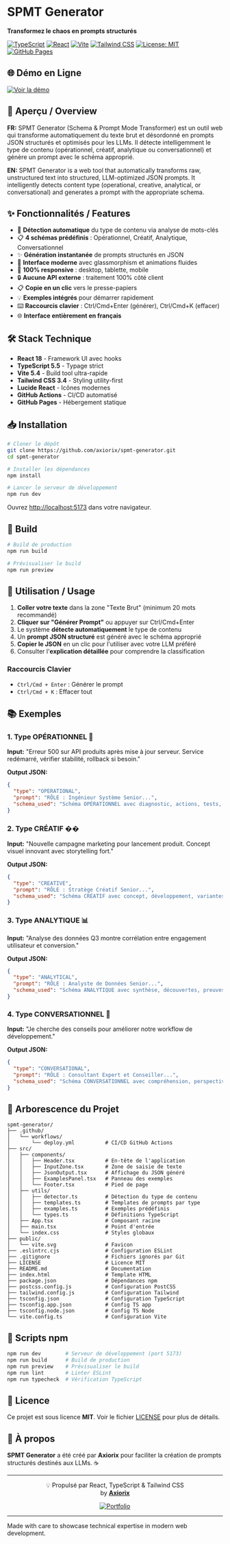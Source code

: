 # SPMT Generator

**Transformez le chaos en prompts structurés**

[![TypeScript](https://img.shields.io/badge/TypeScript-5.5-blue.svg)](https://www.typescriptlang.org/)
[![React](https://img.shields.io/badge/React-18.3-61dafb.svg)](https://reactjs.org/)
[![Vite](https://img.shields.io/badge/Vite-5.4-646cff.svg)](https://vitejs.dev/)
[![Tailwind CSS](https://img.shields.io/badge/Tailwind-3.4-38bdf8.svg)](https://tailwindcss.com/)
[![License: MIT](https://img.shields.io/badge/License-MIT-yellow.svg)](https://opensource.org/licenses/MIT)
[![GitHub Pages](https://img.shields.io/badge/demo-live-success.svg)](https://axiorix.github.io/spmt-generator/)

## 🌐 Démo en Ligne

[![Voir la démo](https://img.shields.io/badge/VOIR_LA_DÉMO-Live-00D9FF?style=for-the-badge&logo=vercel&logoColor=white)](https://build-service-intern-account-01.github.io/SPMT-Generator/)

## 📖 Aperçu / Overview

**FR:** SPMT Generator (Schema & Prompt Mode Transformer) est un outil web qui transforme automatiquement du texte brut et désordonné en prompts JSON structurés et optimisés pour les LLMs. Il détecte intelligemment le type de contenu (opérationnel, créatif, analytique ou conversationnel) et génère un prompt avec le schéma approprié.

**EN:** SPMT Generator is a web tool that automatically transforms raw, unstructured text into structured, LLM-optimized JSON prompts. It intelligently detects content type (operational, creative, analytical, or conversational) and generates a prompt with the appropriate schema.

## ✨ Fonctionnalités / Features

- 🧠 **Détection automatique** du type de contenu via analyse de mots-clés
- 📋 **4 schémas prédéfinis** : Opérationnel, Créatif, Analytique, Conversationnel
- ✨ **Génération instantanée** de prompts structurés en JSON
- 🎨 **Interface moderne** avec glassmorphism et animations fluides
- 📱 **100% responsive** : desktop, tablette, mobile
- 🔒 **Aucune API externe** : traitement 100% côté client
- 📋 **Copie en un clic** vers le presse-papiers
- 💡 **Exemples intégrés** pour démarrer rapidement
- ⌨️ **Raccourcis clavier** : Ctrl/Cmd+Enter (générer), Ctrl/Cmd+K (effacer)
- 🌐 **Interface entièrement en français**

## 🛠️ Stack Technique

- **React 18** - Framework UI avec hooks
- **TypeScript 5.5** - Typage strict
- **Vite 5.4** - Build tool ultra-rapide
- **Tailwind CSS 3.4** - Styling utility-first
- **Lucide React** - Icônes modernes
- **GitHub Actions** - CI/CD automatisé
- **GitHub Pages** - Hébergement statique

## 📥 Installation

```bash
# Cloner le dépôt
git clone https://github.com/axiorix/spmt-generator.git
cd spmt-generator

# Installer les dépendances
npm install

# Lancer le serveur de développement
npm run dev
```

Ouvrez [http://localhost:5173](http://localhost:5173) dans votre navigateur.

## 🚀 Build

```bash
# Build de production
npm run build

# Prévisualiser le build
npm run preview
```

## 📖 Utilisation / Usage

1. **Coller votre texte** dans la zone "Texte Brut" (minimum 20 mots recommandé)
2. **Cliquer sur "Générer Prompt"** ou appuyer sur Ctrl/Cmd+Enter
3. Le système **détecte automatiquement** le type de contenu
4. Un **prompt JSON structuré** est généré avec le schéma approprié
5. **Copier le JSON** en un clic pour l'utiliser avec votre LLM préféré
6. Consulter l'**explication détaillée** pour comprendre la classification

### Raccourcis Clavier

- `Ctrl/Cmd + Enter` : Générer le prompt
- `Ctrl/Cmd + K` : Effacer tout

## 📚 Exemples

### 1. Type OPÉRATIONNEL 🔧

**Input:** "Erreur 500 sur API produits après mise à jour serveur. Service redémarré, vérifier stabilité, rollback si besoin."

**Output JSON:**
```json
{
  "type": "OPERATIONAL",
  "prompt": "RÔLE : Ingénieur Système Senior...",
  "schema_used": "Schéma OPÉRATIONNEL avec diagnostic, actions, tests, rollback"
}
```

### 2. Type CRÉATIF ��

**Input:** "Nouvelle campagne marketing pour lancement produit. Concept visuel innovant avec storytelling fort."

**Output JSON:**
```json
{
  "type": "CREATIVE",
  "prompt": "RÔLE : Stratège Créatif Senior...",
  "schema_used": "Schéma CRÉATIF avec concept, développement, variantes"
}
```

### 3. Type ANALYTIQUE 📊

**Input:** "Analyse des données Q3 montre corrélation entre engagement utilisateur et conversion."

**Output JSON:**
```json
{
  "type": "ANALYTICAL",
  "prompt": "RÔLE : Analyste de Données Senior...",
  "schema_used": "Schéma ANALYTIQUE avec synthèse, découvertes, preuves"
}
```

### 4. Type CONVERSATIONNEL 💬

**Input:** "Je cherche des conseils pour améliorer notre workflow de développement."

**Output JSON:**
```json
{
  "type": "CONVERSATIONAL",
  "prompt": "RÔLE : Consultant Expert et Conseiller...",
  "schema_used": "Schéma CONVERSATIONNEL avec compréhension, perspectives, recommandations"
}
```

## 📂 Arborescence du Projet

```
spmt-generator/
├── .github/
│   └── workflows/
│       └── deploy.yml          # CI/CD GitHub Actions
├── src/
│   ├── components/
│   │   ├── Header.tsx          # En-tête de l'application
│   │   ├── InputZone.tsx       # Zone de saisie de texte
│   │   ├── JsonOutput.tsx      # Affichage du JSON généré
│   │   ├── ExamplesPanel.tsx   # Panneau des exemples
│   │   └── Footer.tsx          # Pied de page
│   ├── utils/
│   │   ├── detector.ts         # Détection du type de contenu
│   │   ├── templates.ts        # Templates de prompts par type
│   │   ├── examples.ts         # Exemples prédéfinis
│   │   └── types.ts            # Définitions TypeScript
│   ├── App.tsx                 # Composant racine
│   ├── main.tsx                # Point d'entrée
│   └── index.css               # Styles globaux
├── public/
│   └── vite.svg                # Favicon
├── .eslintrc.cjs               # Configuration ESLint
├── .gitignore                  # Fichiers ignorés par Git
├── LICENSE                     # Licence MIT
├── README.md                   # Documentation
├── index.html                  # Template HTML
├── package.json                # Dépendances npm
├── postcss.config.js           # Configuration PostCSS
├── tailwind.config.js          # Configuration Tailwind
├── tsconfig.json               # Configuration TypeScript
├── tsconfig.app.json           # Config TS app
├── tsconfig.node.json          # Config TS Node
└── vite.config.ts              # Configuration Vite
```

## 📜 Scripts npm

```bash
npm run dev        # Serveur de développement (port 5173)
npm run build      # Build de production
npm run preview    # Prévisualiser le build
npm run lint       # Linter ESLint
npm run typecheck  # Vérification TypeScript
```

## 📄 Licence

Ce projet est sous licence **MIT**. Voir le fichier [LICENSE](./LICENSE) pour plus de détails.

## 👤 À propos

**SPMT Generator** a été créé par **Axiorix** pour faciliter la création de prompts structurés destinés aux LLMs. ☕

---

<div align="center">

💡 Propulsé par React, TypeScript & Tailwind CSS  
by [**Axiorix**](https://www.axiorix.com)

[![Portfolio](https://img.shields.io/badge/🌐_AXIORIX.COM-1E1E1E?style=for-the-badge&logo=vercel&logoColor=38B2AC)](https://www.axiorix.com)

</div>

---

Made with care to showcase technical expertise in modern web development.
